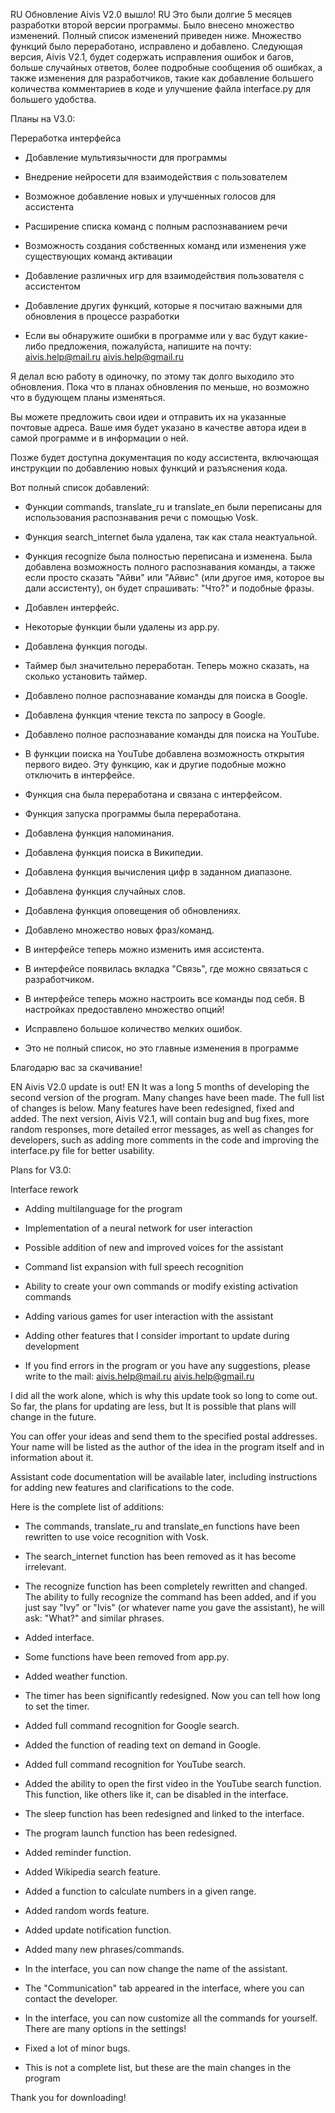 RU  Обновление Aivis V2.0 вышло!   RU
Это были долгие 5 месяцев разработки второй версии программы. Было внесено множество изменений. Полный список изменений приведен ниже. Множество функций было переработано, исправлено и добавлено. Следующая версия, Aivis V2.1, будет содержать исправления ошибок и багов, больше случайных ответов, более подробные сообщения об ошибках, а также изменения для разработчиков, такие как добавление большего количества комментариев в коде и улучшение файла interface.py для большего удобства.

Планы на V3.0:

Переработка интерфейса
- Добавление мультиязычности для программы
- Внедрение нейросети для взаимодействия с пользователем
- Возможное добавление новых и улучшенных голосов для ассистента
- Расширение списка команд с полным распознаванием речи
- Возможность создания собственных команд или изменения уже существующих команд активации
- Добавление различных игр для взаимодействия пользователя с ассистентом
- Добавление других функций, которые я посчитаю важными для обновления в процессе разработки

- Если вы обнаружите ошибки в программе или у вас будут какие-либо предложения, пожалуйста, напишите на почту:
aivis.help@mail.ru
aivis.help@gmail.ru

Я делал всю работу в одиночку, по этому так долго выходило это обновления. Пока что в планах обновления по меньше, но
возможно что в будующем планы изменяться.

Вы можете предложить свои идеи и отправить их на указанные почтовые адреса. Ваше имя будет указано в качестве автора идеи в
самой программе и в информации о ней.

Позже будет доступна документация по коду ассистента, включающая инструкции по добавлению новых функций и разъяснения кода.

Вот полный список добавлений:

- Функции commands, translate_ru и translate_en были переписаны для использования распознавания речи с помощью Vosk.
- Функция search_internet была удалена, так как стала неактуальной.
- Функция recognize была полностью переписана и изменена. Была добавлена возможность полного распознавания команды, а также если просто сказать "Айви" или "Айвис" (или другое имя, которое вы дали ассистенту), он будет спрашивать: "Что?" и подобные фразы.
- Добавлен интерфейс.
- Некоторые функции были удалены из app.py.
- Добавлена функция погоды.
- Таймер был значительно переработан. Теперь можно сказать, на сколько установить таймер.
- Добавлено полное распознавание команды для поиска в Google.
- Добавлена функция чтение текста по запросу в Google.
- Добавлено полное распознавание команды для поиска на YouTube.
- В функции поиска на YouTube добавлена возможность открытия первого видео. Эту функцию, как и другие подобные можно отключить в интерфейсе.
- Функция сна была переработана и связана с интерфейсом.
- Функция запуска программы была переработана.
- Добавлена функция напоминания.
- Добавлена функция поиска в Википедии.
- Добавлена функция вычисления цифр в заданном диапазоне.
- Добавлена функция случайных слов.
- Добавлена функция оповещения об обновлениях.
- Добавлено множество новых фраз/команд.
- В интерфейсе теперь можно изменить имя ассистента.
- В интерфейсе появилась вкладка "Связь", где можно связаться с разработчиком.
- В интерфейсе теперь можно настроить все команды под себя. В настройках предоставлено множество опций!
- Исправлено большое количество мелких ошибок.

- Это не полный список, но это главные изменения в программе

Благодарю вас за скачивание!

EN Aivis V2.0 update is out! EN
It was a long 5 months of developing the second version of the program. Many changes have been made. The full list of changes is below. Many features have been redesigned, fixed and added. The next version, Aivis V2.1, will contain bug and bug fixes, more random responses, more detailed error messages, as well as changes for developers, such as adding more comments in the code and improving the interface.py file for better usability.

Plans for V3.0:

Interface rework
- Adding multilanguage for the program
- Implementation of a neural network for user interaction
- Possible addition of new and improved voices for the assistant
- Command list expansion with full speech recognition
- Ability to create your own commands or modify existing activation commands
- Adding various games for user interaction with the assistant
- Adding other features that I consider important to update during development

- If you find errors in the program or you have any suggestions, please write to the mail:
aivis.help@mail.ru
aivis.help@gmail.ru

I did all the work alone, which is why this update took so long to come out. So far, the plans for updating are less, but
It is possible that plans will change in the future.

You can offer your ideas and send them to the specified postal addresses. Your name will be listed as the author of the idea in
the program itself and in information about it.

Assistant code documentation will be available later, including instructions for adding new features and clarifications to the code.

Here is the complete list of additions:

- The commands, translate_ru and translate_en functions have been rewritten to use voice recognition with Vosk.
- The search_internet function has been removed as it has become irrelevant.
- The recognize function has been completely rewritten and changed. The ability to fully recognize the command has been added, and if you just say "Ivy" or "Ivis" (or whatever name you gave the assistant), he will ask: "What?" and similar phrases.
- Added interface.
- Some functions have been removed from app.py.
- Added weather function.
- The timer has been significantly redesigned. Now you can tell how long to set the timer.
- Added full command recognition for Google search.
- Added the function of reading text on demand in Google.
- Added full command recognition for YouTube search.
- Added the ability to open the first video in the YouTube search function. This function, like others like it, can be disabled in the interface.
- The sleep function has been redesigned and linked to the interface.
- The program launch function has been redesigned.
- Added reminder function.
- Added Wikipedia search feature.
- Added a function to calculate numbers in a given range.
- Added random words feature.
- Added update notification function.
- Added many new phrases/commands.
- In the interface, you can now change the name of the assistant.
- The "Communication" tab appeared in the interface, where you can contact the developer.
- In the interface, you can now customize all the commands for yourself. There are many options in the settings!
- Fixed a lot of minor bugs.

- This is not a complete list, but these are the main changes in the program

Thank you for downloading!

